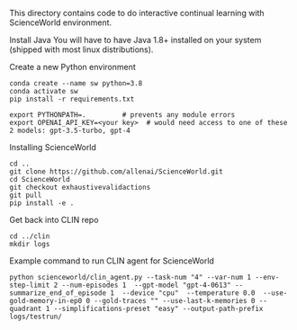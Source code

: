 This directory contains code to do interactive continual learning with ScienceWorld environment.

Install Java
You will have to have Java 1.8+ installed on your system (shipped with most linux distributions).

Create a new Python environment
```
conda create --name sw python=3.8
conda activate sw
pip install -r requirements.txt

export PYTHONPATH=.         # prevents any module errors
export OPENAI_API_KEY=<your key>  # would need access to one of these 2 models: gpt-3.5-turbo, gpt-4

```

Installing ScienceWorld

```
cd ..
git clone https://github.com/allenai/ScienceWorld.git
cd ScienceWorld
git checkout exhaustivevalidactions
git pull
pip install -e .
```

Get back into CLIN repo

```
cd ../clin
mkdir logs
```

Example command to run CLIN agent for ScienceWorld
```
python scienceworld/clin_agent.py --task-num "4" --var-num 1 --env-step-limit 2 --num-episodes 1  --gpt-model "gpt-4-0613" --summarize_end_of_episode 1  --device "cpu"  --temperature 0.0  --use-gold-memory-in-ep0 0 --gold-traces "" --use-last-k-memories 0 --quadrant 1 --simplifications-preset "easy" --output-path-prefix logs/testrun/
```
